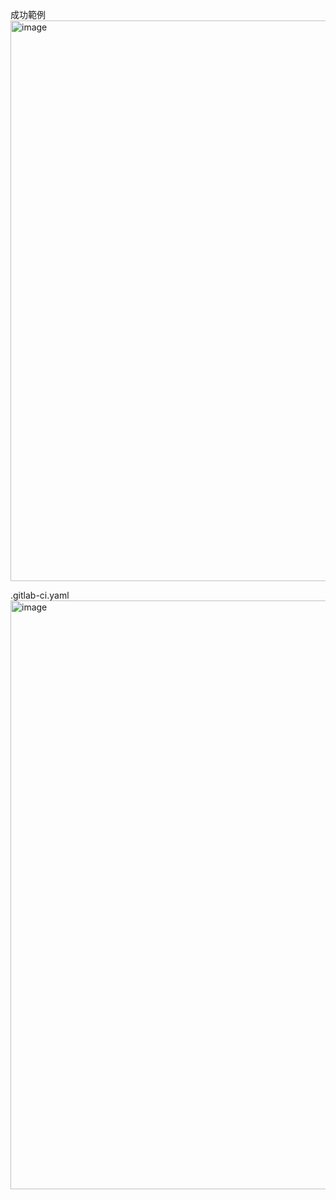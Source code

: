 成功範例
<img width="897" alt="image" src="https://github.com/saiyanfish/AwsCICD/assets/32355473/de247eab-df76-4128-b040-b88045bd14e2">

.gitlab-ci.yaml
<img width="942" alt="image" src="https://github.com/saiyanfish/AwsCICD/assets/32355473/7b77e7e6-52a7-4a91-96f7-ab5ef3057a1c">
